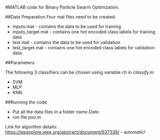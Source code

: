 #MATLAB code for Binary Particle Swarm Optimization.

##Data Preparation
Four mat files need to be created:  
* inputs.mat - contains the data to be used for training
* inputs_target.mat - contains one hot encoded class labels for training data
* test.mat - contains the data to be used for validation
* test_target.mat - contains one hot encoded class labels for validation data

##Parameters

The following 3 classifiers can be chosen using variable _ch_ in _classify.m_
* SVM
* MLP
* KNN

##Running the code
* Put all the data files in a folder name _Data_
* run file _pso.m_

Link for algorithm details: https://ieeexplore.ieee.org/abstract/document/637339/ - automatic!